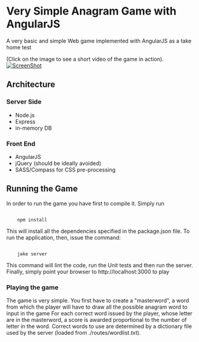 # Very Simple Anagram Game with AngularJS #

A very basic and simple Web game implemented with AngularJS as a take home test

(Click on the image to see a short video of the game in action).
[![ScreenShot](https://raw.github.com/dmolin/AngularAnagramGame/master/assets/anagram-game-screenshot.png)](https://vimeo.com/60903466)

## Architecture ##

### Server Side ###

* Node.js
* Express
* in-memory DB

### Front End ###

* AngularJS
* jQuery (should be ideally avoided)
* SASS/Compass for CSS pre-processing


## Running the Game ##

In order to run the game you have first to compile it.
Simply run

<code>
    npm install
</code>

This will install all the dependencies specified in the package.json file.
To run the application, then, issue the command:

<code>
    jake server
</code>

This command will lint the code, run the Unit tests and then run the server.
Finally, simply point your browser to http://localhost:3000 to play

### Playing the game ###

The game is very simple.
You first have to create a "masterword", a word from which the player will have to draw all the possible anagram word to input in the game
For each correct word issued by the player, whose letter are in the masterword, a score is awarded proportional to the number of letter in the word.
Correct words to use are determined by a dictionary file used by the server (loaded from ./routes/wordlist.txt).
